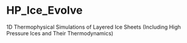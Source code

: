 # HP_Ice_Evolve
1D Thermophysical Simulations of Layered Ice Sheets (Including High Pressure Ices and Their Thermodynamics)
